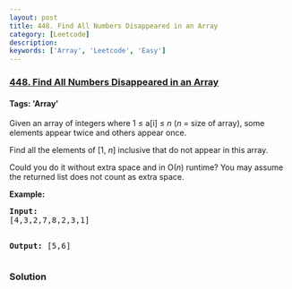 ```yaml
---
layout: post
title: 448. Find All Numbers Disappeared in an Array
category: [Leetcode]
description: 
keywords: ['Array', 'Leetcode', 'Easy']
---
```

### [448. Find All Numbers Disappeared in an Array](https://leetcode.com/problems/find-all-numbers-disappeared-in-an-array)

#### Tags: 'Array'

<div class="content__u3I1 question-content__JfgR"><div><p>Given an array of integers where 1 ≤ a[i] ≤ <i>n</i> (<i>n</i> = size of array), some elements appear twice and others appear once.</p>
<p>Find all the elements of [1, <i>n</i>] inclusive that do not appear in this array.</p>
<p>Could you do it without extra space and in O(<i>n</i>) runtime? You may assume the returned list does not count as extra space.</p>
<p><b>Example:</b>
</p><pre><b>Input:</b>
[4,3,2,7,8,2,3,1]

<b>Output:</b>
[5,6]
</pre>
<p></p></div></div>

### Solution
